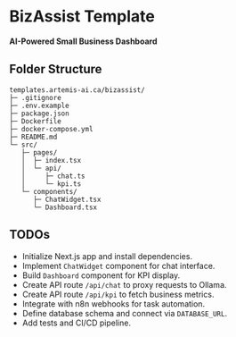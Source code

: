 # BizAssist Template

**AI-Powered Small Business Dashboard**

## Folder Structure
```
templates.artemis-ai.ca/bizassist/
├─ .gitignore
├─ .env.example
├─ package.json
├─ Dockerfile
├─ docker-compose.yml
├─ README.md
└─ src/
   ├─ pages/
   │  ├─ index.tsx
   │  └─ api/
   │     ├─ chat.ts
   │     └─ kpi.ts
   └─ components/
      ├─ ChatWidget.tsx
      └─ Dashboard.tsx
```

## TODOs
- Initialize Next.js app and install dependencies.
- Implement `ChatWidget` component for chat interface.
- Build `Dashboard` component for KPI display.
- Create API route `/api/chat` to proxy requests to Ollama.
- Create API route `/api/kpi` to fetch business metrics.
- Integrate with n8n webhooks for task automation.
- Define database schema and connect via `DATABASE_URL`.
- Add tests and CI/CD pipeline.